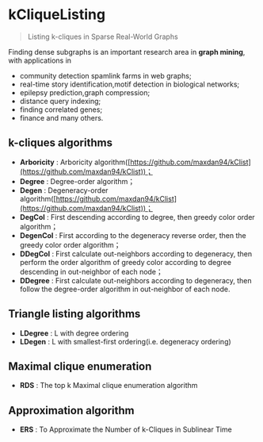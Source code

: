 # kCliqueListing
> Listing k-cliques in Sparse Real-World Graphs


Finding dense subgraphs is an important research area in **graph mining**, with applications in
  * community detection spamlink farms in web graphs;
  * real-time story identification,motif detection in biological networks;
  * epilepsy prediction,graph compression;
  * distance query indexing;
  * finding correlated genes; 
  * finance and many others.

## k-cliques algorithms
- **Arboricity** : Arboricity algorithm([https://github.com/maxdan94/kClist](https://github.com/maxdan94/kClist))；
- **Degree**     : Degree-order algorithm；
- **Degen**      : Degeneracy-order algorithm([https://github.com/maxdan94/kClist](https://github.com/maxdan94/kClist))；
- **DegCol**     : First descending according to degree, then greedy color order algorithm；
- **DegenCol**   : First according to the degeneracy reverse order, then the greedy color order algorithm；
- **DDegCol**    : First calculate out-neighbors according to degeneracy, then perform the order algorithm of greedy color according to degree descending in out-neighbor of each node；
- **DDegree**    : First calculate out-neighbors according to degeneracy, then follow the degree-order algorithm in out-neighbor of each node.

## Triangle listing algorithms
- **LDegree**    : L with degree ordering
- **LDegen**     : L with smallest-first ordering(i.e. degeneracy ordering)

## Maximal clique enumeration 
- **RDS**    : The top k Maximal clique enumeration algorithm

## Approximation algorithm
- **ERS**    : To Approximate the Number of k-Cliques in Sublinear Time
